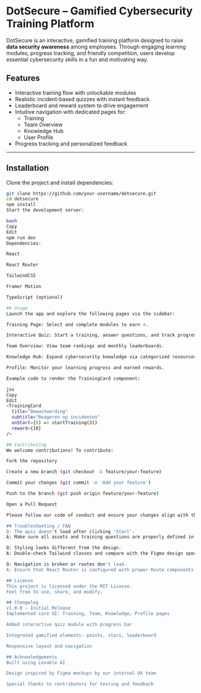# DotSecure – Gamified Cybersecurity Training Platform

DotSecure is an interactive, gamified training platform designed to raise **data security awareness** among employees. Through engaging learning modules, progress tracking, and friendly competition, users develop essential cybersecurity skills in a fun and motivating way.


## Features

- Interactive training flow with unlockable modules  
- Realistic incident-based quizzes with instant feedback  
- Leaderboard and reward system to drive engagement  
- Intuitive navigation with dedicated pages for:  
  - Training  
  - Team Overview  
  - Knowledge Hub  
  - User Profile  
- Progress tracking and personalized feedback  

---

## Installation

Clone the project and install dependencies:

```bash
git clone https://github.com/your-username/dotsecure.git
cd dotsecure
npm install
Start the development server:

bash
Copy
Edit
npm run dev
Dependencies:

React

React Router

TailwindCSS

Framer Motion

TypeScript (optional)

## Usage
Launch the app and explore the following pages via the sidebar:

Training Page: Select and complete modules to earn ⭐.

Interactive Quiz: Start a training, answer questions, and track progress.

Team Overview: View team rankings and monthly leaderboards.

Knowledge Hub: Expand cybersecurity knowledge via categorized resources.

Profile: Monitor your learning progress and earned rewards.

Example code to render the TrainingCard component:

jsx
Copy
Edit
<TrainingCard
  title="Bewustwording"
  subtitle="Reageren op incidenten"
  onStart={() => startTraining(3)}
  reward={10}
/>

## Contributing
We welcome contributions! To contribute:

Fork the repository

Create a new branch (git checkout -b feature/your-feature)

Commit your changes (git commit -m 'Add your feature')

Push to the branch (git push origin feature/your-feature)

Open a Pull Request

Please follow our code of conduct and ensure your changes align with the project's design and goals.

## Troubleshooting / FAQ
Q: The quiz doesn't load after clicking 'Start'.
A: Make sure all assets and training questions are properly defined in the training module state.

Q: Styling looks different from the design.
A: Double-check Tailwind classes and compare with the Figma design specs.

Q: Navigation is broken or routes don't load.
A: Ensure that React Router is configured with proper Route components and paths.

## License
This project is licensed under the MIT License.
Feel free to use, share, and modify.

## Changelog
v1.0.0 – Initial Release
Implemented core UI: Training, Team, Knowledge, Profile pages

Added interactive quiz module with progress bar

Integrated gamified elements: points, stars, leaderboard

Responsive layout and navigation

## Acknowledgements
Built using Lovable AI

Design inspired by Figma mockups by our internal UX team

Special thanks to contributors for testing and feedback


